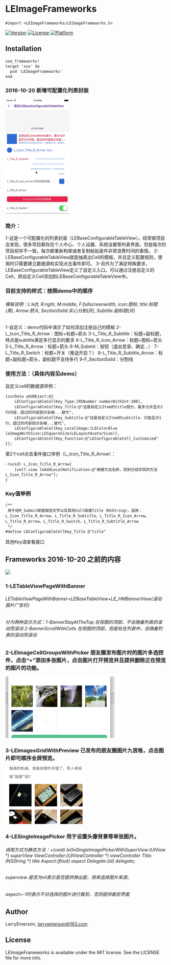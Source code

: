 # LEImageFrameworks
```
#import <LEImageFrameworks/LEImageFrameworks.h>
```
[![Version](https://img.shields.io/cocoapods/v/LEImageFrameworks.svg?style=flat)](http://cocoapods.org/pods/LEImageFrameworks) [![License](https://img.shields.io/cocoapods/l/LEImageFrameworks.svg?style=flat)](http://cocoapods.org/pods/LEImageFrameworks) [![Platform](https://img.shields.io/cocoapods/p/LEImageFrameworks.svg?style=flat)](http://cocoapods.org/pods/LEImageFrameworks)
 
## Installation 
```
use_frameworks!
target 'xxx' do
  pod 'LEImageFrameworks' 
end
```

### 2016-10-20 新增可配置化列表封装
![](https://github.com/LarryEmerson/LEAllFrameworksGif/blob/master/LEBaseConfigurableTableView.gif)

### 简介：
1-这是一个可配置化的列表封装（LEBaseConfigurableTableView）。经常做项目会发现，很多项目都存在个人中心、个人设置、系统设置等列表界面，但是每次的项目却并不一致。每次都重新构架或者复制粘贴是件非常浪费时间的事情。
2-LEBaseConfigurableTableView就是抽离出Cell的模板，并且定义配置规则，使用时只需要建立数据源和实现点击事件即可。
3-另外为了满足特殊要求，LEBaseConfigurableTableView定义了自定义入口。可以通过注册自定义的Cell，把自定义Cell添加到LEBaseConfigurableTableView中。
### 目前支持的样式：按照demo中的顺序
###### 模板说明：L:left, R:right, M:middle, F:fullscreenwidth, icon:图标, title:标题(黑), Arrow:箭头, SectionSolid:实心分割(灰), Subtitle:副标题(灰)

1-自定义：demo代码中演示了如何添加注册自己的模板
2-L_Icon_Title_R_Arrow：图标+标题+箭头
3-L_Title_R_Subtitle：标题+副标题，特点是subtitle满足多行显示的要求
4-L_Title_R_Icon_Arrow：标题+图标+箭头
5-L_Title_R_Arrow：标题+箭头
6-M_Submit：按钮（退出登录、确定...）
7-L_Title_R_Switch：标题+开关（推送开启？）
8-L_Title_R_Subtitle_Arrow：标题+副标题+箭头，副标题不支持多行
9-F_SectionSolid：分割线

### 使用方法：（具体内容见demo）
自定义cell的数据源举例：
```
[curData addObject:@{
    LEConfigurableCellKey_Type:[NSNumber numberWithInt:100],
    LEConfigurableCellKey_Title:@"这是自定义Item的title部分，最多允许显示2行内容，超过的内容部分会被...替代",
    LEConfigurableCellKey_Subtitle:@"这是自定义Item的subtitle，只能显示1行，超过的内容部分会被...替代",
    LEConfigurableCellKey_LocalImage:[LEColorBlue leImageWithSize:LESquareSize(LELayoutAvatarSize)],
    LEConfigurableCellKey_Function:@"LEConfigurableCell_Customized"
}];
```

第2个cell点击事件接口举例（L_Icon_Title_R_Arrow）：
```
-(void) L_Icon_Title_R_Arrow{ 
    [self.view leAddLocalNotification:@"根据方法名称，找到已经实现的方法L_Icon_Title_R_Arrow"];
}
```

### Key值举例
```
/**
 用于给M_Submit赋值按钮文字以及其他Cell赋值Title（NSString），适用：L_Icon_Title_R_Arrow、L_Title_R_Subtitle、L_Title_R_Icon_Arrow、L_Title_R_Arrow、L_Title_R_Switch、L_Title_R_Subtitle_Arrow
 */
#define LEConfigurableCellKey_Title @"title"
```
其他Key请查看接口
 

## Frameworks 2016-10-20 之前的内容
![](https://github.com/LarryEmerson/LEAllFrameworksGif/blob/master/LEImageFrameworks.gif)
### 1-LETableViewPageWithBanner
###### LETableViewPageWithBanner=LEBaseTableView+LE_HMBannerView(滚动图片广告栏)
###### 分为两种显示方式：1-BannerStayAtTheTop 在视图的顶部，不会随着列表的滚动而滚动 2-BannerScrollWithCells 在视图的顶部，但是处在列表中，会随着列表的滚动而滚动

### 2-LEImageCellGroupsWithPicker 朋友圈发布图片时的图片多选控件，点击“+”添加多张图片，点击图片打开预览并且提供删除正在预览的图片的功能。
![](https://github.com/LarryEmerson/LEAllFrameworksGif/blob/master/LEImageCellGroupsWithPicker.png)



### 3-LEImagesGridWithPreview 已发布的朋友圈图片九宫格，点击图片即可顺序全屏预览。
![](https://github.com/LarryEmerson/LEAllFrameworksGif/blob/master/LEImagesGridWithPreview.png)

### 4-LESingleImagePicker 用于设置头像背景等单张图片。
###### 调用方式为静态方法：+(void) leOnSingleImagePickerWithSuperView:(UIView *) superView ViewController:(UIViewController *) viewController Title:(NSString *) title Aspect:(float) aspect Delegate:(id<LEImageCropperDelegate>) delegate;
###### superview 是否为nil表示是否提供弹出窗，用来选择图片来源。
###### aspect=-1时表示不对选择的图片进行裁剪，否则提供裁剪界面 
 

## Author

LarryEmerson, larryemerson@163.com

## License

LEImageFrameworks is available under the MIT license. See the LICENSE file for more info.


